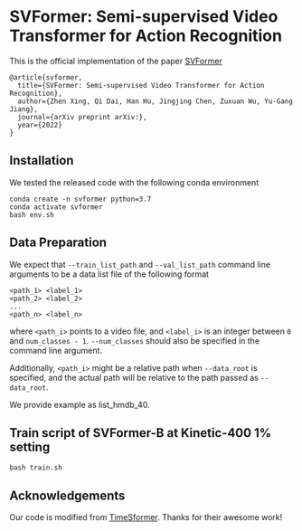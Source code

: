# SVFormer: Semi-supervised Video Transformer for Action Recognition

This is the official implementation of the paper [SVFormer](https://arxiv.org/abs/2208.03550)

```
@article{svformer,
  title={SVFormer: Semi-supervised Video Transformer for Action Recognition},
  author={Zhen Xing, Qi Dai, Han Hu, Jingjing Chen, Zuxuan Wu, Yu-Gang Jiang},
  journal={arXiv preprint arXiv:},
  year={2022}
}
```



## Installation

We tested the released code with the following conda environment

```
conda create -n svformer python=3.7
conda activate svformer
bash env.sh
```

## Data Preparation

We expect that `--train_list_path` and `--val_list_path` command line arguments to be a data list file of the following format
```
<path_1> <label_1>
<path_2> <label_2>
...
<path_n> <label_n>
```
where `<path_i>` points to a video file, and `<label_i>` is an integer between `0` and `num_classes - 1`.
`--num_classes` should also be specified in the command line argument.

Additionally, `<path_i>` might be a relative path when `--data_root` is specified, and the actual path will be
relative to the path passed as `--data_root`.

We provide example as list_hmdb_40.



## Train script of SVFormer-B at Kinetic-400 1% setting

```
bash train.sh
```

<!-- ## Backbone Preparation

CLIP weights need to be downloaded from [CLIP official repo](https://github.com/openai/CLIP/blob/d50d76daa670286dd6cacf3bcd80b5e4823fc8e1/clip/clip.py#L30)
and passed to the `--backbone_path` command line argument.

## Script Usage

Training and evaliation scripts are provided in the scripts folder.
Scripts should be ready to run once the environment is setup and 
`--backbone_path`, `--train_list_path` and `--val_list_path` are replaced with your own paths.

For other command line arguments please see the help message for usage.

## Kinetics-400 Main Results -->

<!-- This is a re-implementation for open-source use.
We are still re-running some models, and their scripts, weights and logs will be released later.
In the following table we report the re-run accuracy, which may be slightly different from the original paper (typically +/-0.1%)

| Backbone | Decoder Layers | #frames x stride | top-1 | top-5 | Script | Model | Log |
| - | - | - | - | - | - | - | - |
| ViT-B/16 | 4 | 8 x 16 | 82.8 | 95.8 | [script](scripts/train_k400_vitb16_8f_dec4x768.sh) | [google drive](https://drive.google.com/file/d/1DoGjvDdkJoSa9i-wq1lh6QoEZIa4xTB3/view?usp=sharing) | [google drive](https://drive.google.com/file/d/1-9vgsXMpnWBI9MxQV7SSQhkPfLomoYY3/view?usp=sharing) |
| ViT-B/16 | 4 | 16 x 16 | 83.7 | 96.2 | [script](scripts/train_k400_vitb16_16f_dec4x768.sh) | [google drive](https://drive.google.com/file/d/1dax4qUIOEI_QzYXv31J-87cDkonQetVQ/view?usp=sharing) | [google drive](https://drive.google.com/file/d/1l2ivY28jUpwSmafQZvwtUo7tvm42i0PL/view?usp=sharing) |
| ViT-B/16 | 4 | 32 x 8 | 84.3 | 96.6 | [script](scripts/train_k400_vitb16_32f_dec4x768.sh) | [google drive](https://drive.google.com/file/d/1fzFM5pD39Kfp8xRAJuWaXR9RALLmnoeU/view?usp=sharing) | [google drive](https://drive.google.com/file/d/1X1ZOdSCxXVeMpNhr_bviNKlRfJa5SMD7/view?usp=sharing) |
| ViT-L/14 | 4 | 8 x 16 | 86.3 | 97.2 | [script](scripts/train_k400_vitl14_8f_dec4x1024.sh) | [google drive](https://drive.google.com/file/d/1AkdF4CkOVW2uiycCVqCxS397oYxNISAI/view?usp=sharing) | [google drive](https://drive.google.com/file/d/1OJFBmaE_tAwTzG-4i0CLQmhwGnN0psx1/view?usp=sharing) |
| ViT-L/14 | 4 | 16 x 16 | 86.9 | 97.4 | [script](scripts/train_k400_vitl14_16f_dec4x1024.sh) | [google drive](https://drive.google.com/file/d/1CTV9geLD3HLWzByAQUOf_m0F_g2lE3rg/view?usp=sharing) | [google drive](https://drive.google.com/file/d/1a2iC4tQvjWFMI3UrEv2chuHwVrF6p9YF/view?usp=sharing) |
| ViT-L/14 | 4 | 32 x 8 | 87.7 | 97.6 | [script](scripts/train_k400_vitl14_32f_dec4x1024.sh) | [google drive](https://drive.google.com/file/d/1zNFNCKwP5owakELlnTCD20cpVQBqgJrB/view?usp=sharing) | [google drive](https://drive.google.com/file/d/1dK7qoz3McYrmfS09FfreXC-LjUM7l0u4/view?usp=sharing) |
| ViT-L/14 (336px) | 4 | 32 x 8 | 87.7 | 97.8 | | | | -->

<!-- ## Data Loading Speed

As the training process is fast, video frames are consumed at a very high rate.
For easier installation, the current version uses PyTorch-builtin data loaders.
They are not very efficient and can become a bottleneck when using ViT-B as backbones.
We provide a `--dummy_dataset` option to bypass actual video decoding for training speed measurement. 
The model accuracy should not be affected. 
Our internal data loader is pure C++-based and does not bottleneck training by much on a machine with 2x Xeon Gold 6148 CPUs and 4x V100 GPUs. -->


## Acknowledgements

Our code is modified from [TimeSformer](https://github.com/facebookresearch/TimeSformer). Thanks for their awesome work!

